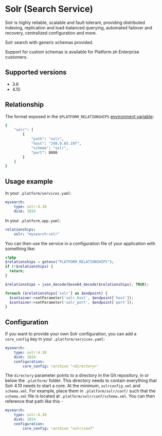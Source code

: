 # Solr (Search Service)

Solr is highly reliable, scalable and fault tolerant, providing distributed
indexing, replication and load-balanced querying, automated failover and
recovery, centralized configuration and more.

Solr search with generic schemas provided.

Support for custom schemas is available for Platform.sh Enterprise customers.

## Supported versions

* 3.6
* 4.10

## Relationship

The format exposed in the ``$PLATFORM_RELATIONSHIPS`` [environment variable](/configuration/environment-variables.md):

```bash
{
    "solr": [
        {
            "path": "solr",
            "host": "248.0.65.197",
            "scheme": "solr",
            "port": 8080
        }
    ]
}
```

## Usage example

In your ``.platform/services.yaml``:

```yaml
mysearch:
    type: solr:4.10
    disk: 1024
```

In your ``.platform.app.yaml``:

```yaml
relationships:
    solr: "mysearch:solr"
```

You can then use the service in a configuration file of your application with something like:

```php
<?php
$relationships = getenv("PLATFORM_RELATIONSHIPS");
if (!$relationships) {
  return;
}

$relationships = json_decode(base64_decode($relationships), TRUE);

foreach ($relationships['solr'] as $endpoint) {
  $container->setParameter('solr_host', $endpoint['host']);
  $container->setParameter('solr_port', $endpoint['port']);
}
```

## Configuration

If you want to provide your own Solr configuration, you can add a `core_config` key in your ``.platform/services.yaml``:

```yaml
mysearch:
    type: solr:4.10
    disk: 1024
    configuration:
        core_config: !archive "<directory>"
```

The `directory` parameter points to a directory in the Git repository, in or below the `.platform/` folder. This directory needs to contain everything that Solr 4.10 needs to start a core. At the minimum, `solrconfig.xml` and `schema.xml`.  For example, place them in `.platform/solr/conf/` such that the `schema.xml` file is located at `.platform/solr/conf/schema.xml`.   You can then reference that path like this -

```yaml
mysearch:
    type: solr:4.10
    disk: 1024
    configuration:
        core_config: !archive "solr/conf"
```
